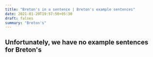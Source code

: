 ```yaml
---
title: "Breton's in a sentence | Breton's example sentences"
date: 2021-01-20T19:57:50+05:30
draft: falses
summary: "Breton's"
---
```

## Unfortunately, we have no example sentences for Breton's                 
